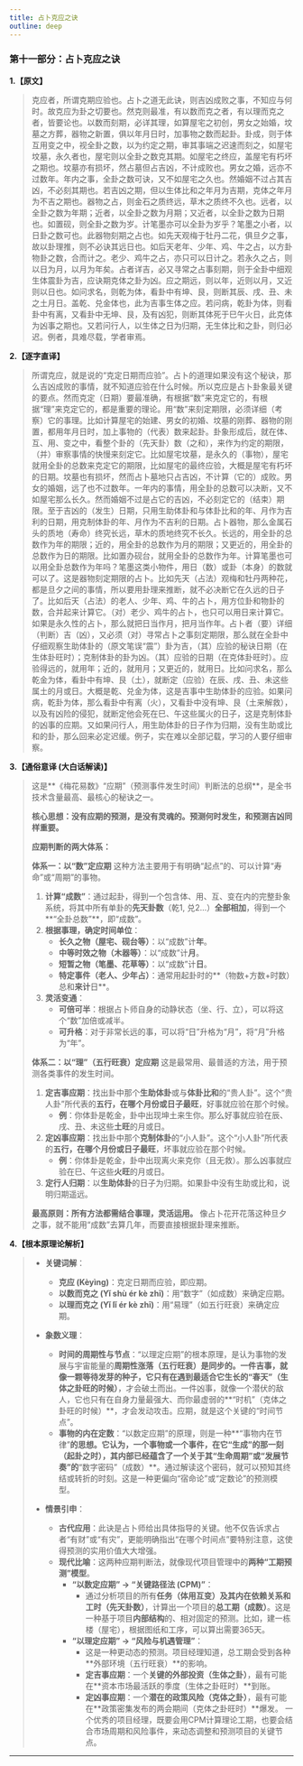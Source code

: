```yaml
---
title: 占卜克应之诀
outline: deep
---
```

  
### **第十一部分：占卜克应之诀**

**1.【原文】**
> 克应者，所谓克期应验也。占卜之道无此诀，则吉凶成败之事，不知应与何时。故克应为卦之切要也。然克则最准，有以数而克之者，有以理而克之者，皆要论也。以数而刻期，必详其理，如算屋宅之初创，男女之始婚，坟墓之方葬，器物之新置，俱以年月日时，加事物之数而起卦。卦成，则于体互用变之中，视全卦之数，以为约定之期，审其事端之迟速而刻之，如屋宅坟墓，永久者也，屋宅则以全卦之数克其期。如屋宅之终应，盖屋宅有朽坏之期也。坟墓亦有损坏，然占墓但占吉凶，不计成败也。男女之婚，远亦不过数年。年内之事，全卦之数可诀，又不如屋宅之久也。然婚姻不过占其吉凶，不必刻其期也。若吉凶之期，但以生体比和之年月为吉期，克体之年月为不吉之期也。器物之占，则金石之质终远，草木之质终不久也。远者，以全卦之数为年期；近者，以全卦之数为月期；又近者，以全卦之数为日期也。如置砚，则全卦之数为岁。计笔墨亦可以全卦为岁乎？笔墨之小者，以日卦之数可也。此器物刻期之占也。如先天观梅于牡丹二花，俱旦夕之事，故以卦理推，则不必诀其远日也。如后天老年、少年、鸡、牛之占，以方卦物卦之数，合而计之。老少、鸡牛之占，亦只可以日计之。若永久之占，则以日为月，以月为年矣。占者详吉，必又寻常之占事刻期，则于全卦中细观生体震卦为吉，应诀期克体之卦为凶。应之期远，则以年，近则以月，又近则以日也。如问求名，则乾为体，看卦中有坤、艮，则断其辰、戌、丑、未之土月日。盖乾、兑金体也，此为吉事生体之应。若问病，乾卦为体，则看卦中有离，又看卦中无坤、艮，及有凶犯，则断其体死于巳午火日，此克体为凶事之期也。又若问行人，以生体之日为归期，无生体比和之卦，则归必迟。例者，具难尽载，学者审焉。

**2.【逐字直译】**
> 所谓克应，就是说的“克定日期而应验”。占卜的道理如果没有这个秘诀，那么吉凶成败的事情，就不知道应验在什么时候。所以克应是占卜卦象最关键的要点。然而克定（日期）要最准确，有根据“数”来克定它的，有根据“理”来克定它的，都是重要的理论。用“数”来刻定期限，必须详细（考察）它的事理。比如计算屋宅的始建、男女的初婚、坟墓的刚葬、器物的刚置，都用年月日时，加上事物的（代表）数来起卦。卦象形成后，就在体、互、用、变之中，看整个卦的（先天卦）数（之和），来作为约定的期限，（并）审察事情的快慢来刻定它。比如屋宅坟墓，是永久的（事物），屋宅就用全卦的总数来克定它的期限，比如屋宅的最终应验，大概是屋宅有朽坏的日期。坟墓也有损坏，然而占卜墓地只占吉凶，不计算（它的）成败。男女的婚姻，远了也不过数年。一年内的事情，用全卦的总数可以决断，又不如屋宅那么长久。然而婚姻不过是占它的吉凶，不必刻定它的（结束）期限。至于吉凶的（发生）日期，只用生助体卦和与体卦比和的年、月作为吉利的日期，用克制体卦的年、月作为不吉利的日期。占卜器物，那么金属石头的质地（寿命）终究长远，草木的质地终究不长久。长远的，用全卦的总数作为年的期限；近的，用全卦的总数作为月的期限；又更近的，用全卦的总数作为日的期限。比如置办砚台，就用全卦的总数作为年。计算笔墨也可以用全卦总数作为年吗？笔墨这类小物件，用日（数）或卦（本身）的数就可以了。这是器物刻定期限的占卜。比如先天（占法）观梅和牡丹两种花，都是旦夕之间的事情，所以要用卦理来推断，就不必决断它在久远的日子了。比如后天（占法）的老人、少年、鸡、牛的占卜，用方位卦和物卦的数，合并起来计算它。（对）老少、鸡牛的占卜，也只可以用日来计算它。如果是永久性的占卜，那么就把日当作月，把月当作年。占卜者（要）详细（判断）吉（凶），又必须（对）寻常占卜之事刻定期限，那么就在全卦中仔细观察生助体卦的（原文笔误“震”）卦为吉，（其）应验的秘诀日期（在生体卦旺时）；克制体卦的卦为凶。（其）应验的日期（在克体卦旺时）。应验得远的，就用年；近的，就用月；又更近的，就用日。比如问求名，那么乾金为体，看卦中有坤、艮（土），就断定（应验）在辰、戌、丑、未这些属土的月或日。大概是乾、兑金为体，这是吉事中生助体卦的应验。如果问病，乾卦为体，那么看卦中有离（火），又看卦中没有坤、艮（土来解救），以及有凶险的侵犯，就断定他会死在巳、午这些属火的日子，这是克制体卦的凶事的应期。又如果问行人，用生助体卦的日子作为归期，没有生助或比和的卦，那么回来必定迟缓。例子，实在难以全部记载，学习的人要仔细审察。

**3.【通俗意译 (大白话解读)】**
> 这是**《梅花易数》“应期”（预测事件发生时间）判断法的总纲**，是全书技术含量最高、最核心的秘诀之一。
> 
> **核心思想：没有应期的预测，是没有灵魂的。预测何时发生，和预测吉凶同样重要。**
> 
> **应期判断的两大体系：**
> 
> **体系一：以“数”定应期**
> 这种方法主要用于有明确“起点”的、可以计算“寿命”或“周期”的事物。
> 1.  **计算“成数”**：通过起卦，得到一个包含体、用、互、变在内的完整卦象系统，将其中所有单卦的**先天卦数**（乾1, 兑2...）**全部相加**，得到一个**“全卦总数”**，即“成数”。
> 2.  **根据事理，确定时间单位**：
>     *   **长久之物（屋宅、砚台等）**：以“成数”计**年**。
>     *   **中等时效之物（木器等）**：以“成数”计**月**。
>     *   **短暂之物（笔墨、花草等）**：以“成数”计**日**。
>     *   **特定事件（老人、少年占）**：通常用起卦时的**（物数+方数+时数）总和**来计**日**。
> 3.  **灵活变通**：
>     *   **可倍可半**：根据占卜师自身的动静状态（坐、行、立），可以将这个“数”加倍或减半。
>     *   **可升格**：对于非常长远的事，可以将“日”升格为“月”，将“月”升格为“年”。
> 
> **体系二：以“理”（五行旺衰）定应期**
> 这是最常用、最普适的方法，用于预测各类事件的发生时间。
> 1.  **定吉事应期**：找出卦中那个**生助体卦**或与**体卦比和**的“贵人卦”。这个“贵人卦”所代表的**五行，在哪个月份或日子最旺**，好事就应验在那个时候。
>     *   **例**：你体卦是乾金，卦中出现坤土来生你。那么好事就应验在辰、戌、丑、未这些**土旺**的月或日。
> 2.  **定凶事应期**：找出卦中那个**克制体卦**的“小人卦”。这个“小人卦”所代表的**五行，在哪个月份或日子最旺**，坏事就应验在那个时候。
>     *   **例**：你体卦是乾金，卦中出现离火来克你（且无救）。那么凶事就应验在巳、午这些**火旺**的月或日。
> 3.  **定行人归期**：以**生助体卦**的日子为归期。如果卦中没有生助或比和，说明归期遥远。
> 
> **最高原则：所有方法都需结合事理，灵活运用。** 像占卜花开花落这种旦夕之事，就不能用“成数”去算几年，而要直接根据卦理来推断。

**4.【根本原理论解析】**
> *   **关键词解**：
>     *   **克应 (Kèyìng)**：克定日期而应验，即应期。
>     *   **以数而克之 (Yǐ shù ér kè zhī)**：用“数字”（如成数）来确定应期。
>     *   **以理而克之 (Yǐ lǐ ér kè zhī)**：用“易理”（如五行旺衰）来确定应期。
> 
> *   **象数义理**：
>     *   **时间的周期性与节点**：“以理定应期”的根本原理，是认为事物的发展与宇宙能量的**周期性涨落（五行旺衰）**是同步的。一件吉事，就像一颗等待发芽的种子，它只有在遇到最适合它生长的**“春天”（生体之卦旺的时候）**，才会破土而出。一件凶事，就像一个潜伏的敌人，它也只有在自身力量最强大、而你最虚弱的**“时机”（克体之卦旺的时候）**，才会发动攻击。应期，就是这个关键的“时间节点”。
>     *   **事物的内在定数**：“以数定应期”的原理，则是一种**“事物内在节律”**的思想。它认为，一个事物或一个事件，在它“生成”的那一刻（起卦之时），其内部已经蕴含了一个关于其“生命周期”或“发展节奏”的**“数字密码”（成数）**。通过解读这个密码，就可以预知其终结或转折的时刻。这是一种更偏向“宿命论”或“定数论”的预测模型。
> 
> *   **情景引申**：
>     *   **古代应用**：此诀是占卜师给出具体指导的关键。他不仅告诉求占者“有财”或“有灾”，更能明确指出“在哪个时间点”要特别注意，这使得预测的实用价值大大增强。
>     *   **现代比喻**：这两种应期判断法，就像现代项目管理中的**两种“工期预测”模型**。
>         *   **“以数定应期” -> “关键路径法 (CPM)”**：
>             *   通过分析项目的所有**任务（体用互变）**及其**内在依赖关系和工时（先天卦数）**，计算出一个项目的**总工期（成数）**。这是一种基于项目**内部结构**的、相对固定的预测。比如，建一栋楼（屋宅），根据图纸和工序，可以算出需要365天。
>         *   **“以理定应期” -> “风险与机遇管理”**：
>             *   这是一种更动态的预测。项目经理知道，总工期会受到各种**外部环境（五行旺衰）**的影响。
>             *   **定吉事应期**：一个**关键的外部投资（生体之卦）**，最有可能在**资本市场最活跃的季度（生体之卦旺时）**到账。
>             *   **定凶事应期**：一个**潜在的政策风险（克体之卦）**，最有可能在**政策密集发布的两会期间（克体之卦旺时）**爆发。
>             一个优秀的项目经理，既要会用CPM计算理论工期，也要会结合市场周期和风险事件，来动态调整和预测项目的关键节点。

---
